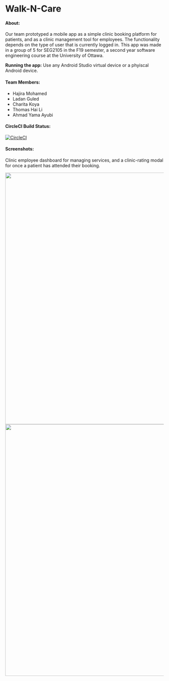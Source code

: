 # Walk-N-Care

#### About:

Our team prototyped a mobile app as a simple clinic booking platform for patients, and as a clinic management tool for employees. The functionality depends on the type of user that is currently logged in. This app was made in a group of 5 for SEG2105 in the F19 semester, a second year software engineering course at the University of Ottawa.

**Running the app:** Use any Android Studio virtual device or a phyiscal Android device.

#### Team Members:

- Hajira Mohamed
- Ladan Guled
- Charita Koya
- Thomas Hai Li
- Ahmad Yama Ayubi

#### CircleCI Build Status:

[![CircleCI](https://circleci.com/gh/SEG2105-uottawa/seg2105-project-team-f19-5.svg?style=svg&circle-token=fa8576c9c01eb67a88929841760b681ea30820b3)](https://circleci.com/gh/SEG2105-uottawa/seg2105-project-team-f19-5)

#### Screenshots:

Clinic employee dashboard for managing services, and a clinic-rating modal for once a patient has attended their booking.

<img align="left" src="https://user-images.githubusercontent.com/34053587/75723699-c9ea6980-5caa-11ea-96db-addd0e624584.png" height="800" />

<img align="right" src="https://user-images.githubusercontent.com/34053587/75723702-cbb42d00-5caa-11ea-91c2-d200f9fc6782.png" height="800" />

